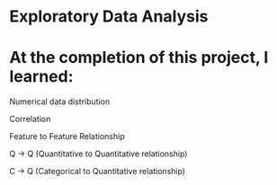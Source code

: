 # Exploratory Data Analysis

# At the completion of this project, I learned:

Numerical data distribution

Correlation

Feature to Feature Relationship

Q -> Q (Quantitative to Quantitative relationship)

C -> Q (Categorical to Quantitative relationship)
